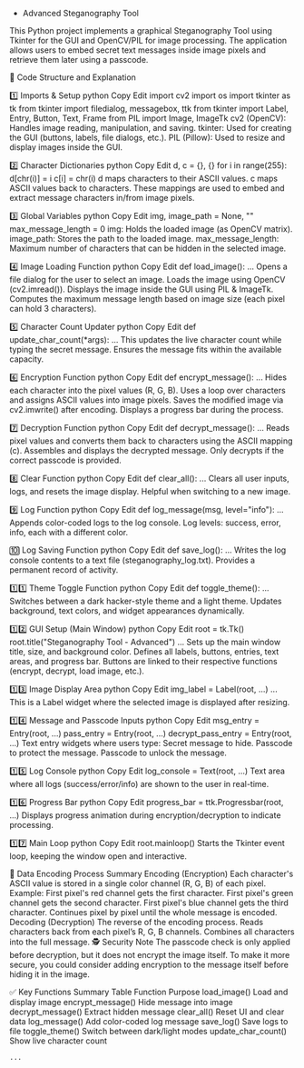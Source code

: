 - Advanced Steganography Tool

  
This Python project implements a graphical Steganography Tool using Tkinter for the GUI and OpenCV/PIL for image processing. The application allows users to embed secret text messages inside image pixels and retrieve them later using a passcode.

📑 Code Structure and Explanation

1️⃣ Imports & Setup
python
Copy
Edit
import cv2
import os
import tkinter as tk
from tkinter import filedialog, messagebox, ttk
from tkinter import Label, Entry, Button, Text, Frame
from PIL import Image, ImageTk
cv2 (OpenCV): Handles image reading, manipulation, and saving.
tkinter: Used for creating the GUI (buttons, labels, file dialogs, etc.).
PIL (Pillow): Used to resize and display images inside the GUI.

2️⃣ Character Dictionaries
python
Copy
Edit
d, c = {}, {}
for i in range(255):
    d[chr(i)] = i
    c[i] = chr(i)
d maps characters to their ASCII values.
c maps ASCII values back to characters.
These mappings are used to embed and extract message characters in/from image pixels.

3️⃣ Global Variables
python
Copy
Edit
img, image_path = None, ""
max_message_length = 0
img: Holds the loaded image (as OpenCV matrix).
image_path: Stores the path to the loaded image.
max_message_length: Maximum number of characters that can be hidden in the selected image.

4️⃣ Image Loading Function
python
Copy
Edit
def load_image():
    ...
Opens a file dialog for the user to select an image.
Loads the image using OpenCV (cv2.imread()).
Displays the image inside the GUI using PIL & ImageTk.
Computes the maximum message length based on image size (each pixel can hold 3 characters).

5️⃣ Character Count Updater
python
Copy
Edit
def update_char_count(*args):
    ...
This updates the live character count while typing the secret message.
Ensures the message fits within the available capacity.

6️⃣ Encryption Function
python
Copy
Edit
def encrypt_message():
    ...
Hides each character into the pixel values (R, G, B).
Uses a loop over characters and assigns ASCII values into image pixels.
Saves the modified image via cv2.imwrite() after encoding.
Displays a progress bar during the process.

7️⃣ Decryption Function
python
Copy
Edit
def decrypt_message():
    ...
Reads pixel values and converts them back to characters using the ASCII mapping (c).
Assembles and displays the decrypted message.
Only decrypts if the correct passcode is provided.

8️⃣ Clear Function
python
Copy
Edit
def clear_all():
    ...
Clears all user inputs, logs, and resets the image display.
Helpful when switching to a new image.

9️⃣ Log Function
python
Copy
Edit
def log_message(msg, level="info"):
    ...
Appends color-coded logs to the log console.
Log levels: success, error, info, each with a different color.

🔟 Log Saving Function
python
Copy
Edit
def save_log():
    ...
Writes the log console contents to a text file (steganography_log.txt).
Provides a permanent record of activity.


1️⃣1️⃣ Theme Toggle Function
python
Copy
Edit
def toggle_theme():
    ...
Switches between a dark hacker-style theme and a light theme.
Updates background, text colors, and widget appearances dynamically.


1️⃣2️⃣ GUI Setup (Main Window)
python
Copy
Edit
root = tk.Tk()
root.title("Steganography Tool - Advanced")
...
Sets up the main window title, size, and background color.
Defines all labels, buttons, entries, text areas, and progress bar.
Buttons are linked to their respective functions (encrypt, decrypt, load image, etc.).

1️⃣3️⃣ Image Display Area
python
Copy
Edit
img_label = Label(root, ...)
...
This is a Label widget where the selected image is displayed after resizing.

1️⃣4️⃣ Message and Passcode Inputs
python
Copy
Edit
msg_entry = Entry(root, ...)
pass_entry = Entry(root, ...)
decrypt_pass_entry = Entry(root, ...)
Text entry widgets where users type:
Secret message to hide.
Passcode to protect the message.
Passcode to unlock the message.

1️⃣5️⃣ Log Console
python
Copy
Edit
log_console = Text(root, ...)
Text area where all logs (success/error/info) are shown to the user in real-time.

1️⃣6️⃣ Progress Bar
python
Copy
Edit
progress_bar = ttk.Progressbar(root, ...)
Displays progress animation during encryption/decryption to indicate processing.

1️⃣7️⃣ Main Loop
python
Copy
Edit
root.mainloop()
Starts the Tkinter event loop, keeping the window open and interactive.

🧩 Data Encoding Process Summary
Encoding (Encryption)
Each character's ASCII value is stored in a single color channel (R, G, B) of each pixel.
Example:
First pixel's red channel gets the first character.
First pixel's green channel gets the second character.
First pixel's blue channel gets the third character.
Continues pixel by pixel until the whole message is encoded.
Decoding (Decryption)
The reverse of the encoding process.
Reads characters back from each pixel’s R, G, B channels.
Combines all characters into the full message.
🕵️ Security Note
The passcode check is only applied before decryption, but it does not encrypt the image itself.
To make it more secure, you could consider adding encryption to the message itself before hiding it in the image.

✅ Key Functions Summary Table
Function	Purpose
load_image()	Load and display image
encrypt_message()	Hide message into image
decrypt_message()	Extract hidden message
clear_all()	Reset UI and clear data
log_message()	Add color-coded log message
save_log()	Save logs to file
toggle_theme()	Switch between dark/light modes
update_char_count()	Show live character count








    ...


